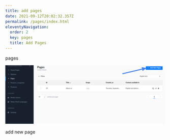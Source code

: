 ```yaml
---
title: add pages
date: 2021-09-12T20:02:32.357Z
permalink: /pages/index.html
eleventyNavigation:
  order: 2
  key: pages
  title: Add Pages
---
```

pages

![](/static/img/pages.png)

add new page